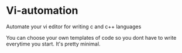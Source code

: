 # Vi-automation
Automate your vi editor for writing c and c++ languages

You can choose your own templates of code so you dont have to write everytime you start.
It's pretty minimal.
